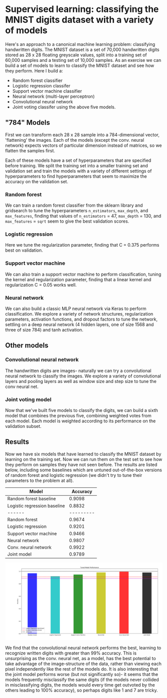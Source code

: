 # Supervised learning: classifying the MNIST digits dataset with a variety of models

Here's an approach to a canonical machine learning problem: classifying handwritten digits. The MNIST dataset is a set of 70,000 handwritten digits stored as 28 x 28 floating greyscale values, split into a training set of 60,000 samples and a testing set of 10,000 samples. As an exercise we can build a set of models to learn to classify the MNIST dataset and see how they perform. Here I build a:
* Random forest classifier
* Logistic regression classifer
* Support vector machine classifier
* Neural network (multi-layer perceptron)
* Convolutional neural network
* Joint voting classifer using the above five models.

## "784" Models

First we can transform each 28 x 28 sample into a 784-dimensional vector, 'flattening' the images. Each of the models (except the conv. neural network) expects vectors of particular dimension instead of matrices, so we flatten the samples first.

Each of these models have a set of hyperparameters that are specified before training. We split the training set into a smaller training set and validation set and train the models with a variety of different settings of hyperparameters to find hyperparameters that seem to maximize the accuracy on the validation set.

### Random forest

We can train a random forest classifier from the sklearn library and gridsearch to tune the hyperparameters `n_estimators`, `max_depth`, and `max_features`, finding that values of `n_estimators` = 47, `max_depth` = 130, and `max_features` = `sqrt` seem to give the best validation scores.

### Logistic regression

Here we tune the regularization parameter, finding that C = 0.375 performs best on validation.

### Support vector machine

We can also train a support vector machine to perform classification, tuning the kernel and regularization parameter, finding that a linear kernel and regularization C = 0.05 works well.

### Neural network

We can also build a classic MLP neural network via Keras to perform classification. We explore a variety of network structures, regularization parameters, activation functions, and dropout factors to tune the network, settling on a deep neural network (4 hidden layers, one of size 1568 and three of size 784) and tanh activation.

## Other models

### Convolutional neural network

The handwritten digits are images- naturally we can try a convolutional neural network to classify the images. We explore a variety of convolutional layers and pooling layers as well as window size and step size to tune the conv neural net.

### Joint voting model

Now that we've built five models to classify the digits, we can build a sixth model that combines the previous five, combining weighted votes from each model. Each model is weighted according to its performance on the validation subset.

## Results

Now we have six models that have learned to classify the MNIST dataset by learning on the training set. Now we can run them on the test set to see how they perform on samples they have not seen before. The results are listed below, including some baselines which are untuned out-of-the-box versions of random forest and logistic regression (we didn't try to tune their parameters to the problem at all).

Model | Accuracy
------|---------
Random forest baseline | 0.9098
Logistic regression baseline | 0.8832
------|---------
Random forest | 0.9674
Logistic regression | 0.9201
Support vector machine | 0.9466
Neural network | 0.9807
Conv. neural network | 0.9922
Joint model | 0.9789

![Model accuracies](imgs/model_hist.png)

We find that the convolutional neural network performs the best, learning to recognize written digits with greater than 99% accuracy. This is unsurprising as the conv. neural net, as a model, has the best potential to take advantage of the image-structure of the data, rather than viewing each pixel independently like the rest of the models do. It is also interesting that the joint model performs worse (but not significantly so)- it seems that the models frequently misclassify the same digits (if the models never collided in misclassifying digits, the models would every time get outvoted by the others leading to 100% accuracy), so perhaps digits like 1 and 7 are tricky.